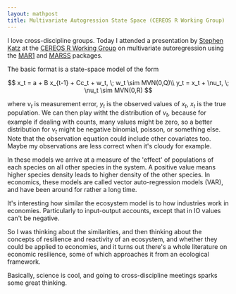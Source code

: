 ```yaml
---
layout: mathpost
title: Multivariate Autogression State Space (CEREOS R Working Group)
---
```


I love cross-discipline groups. Today I attended a presentation by [Stephen Katz](https://cahnrs.wsu.edu/soe/people/facultynstaff/stephenkatz/) at the
[CEREOS R Working Group](https://cereo.wsu.edu/2017/04/17/package-intro-multivariate-time-series-mar-models/) on multivariate autoregression using the [MAR1](https://cran.r-project.org/web/packages/MAR1/index.html) and [MARSS](https://cran.r-project.org/web/packages/MARSS/index.html) packages.

The basic format is a state-space model of the form

$$
x_t = a + B x_{t-1} + Cc_t + w_t, \; w_t \sim MVN(0,Q)\\
y_t = x_t + \nu_t, \; \nu_t \sim MVN(0,R)
$$

where $\nu_t$ is measurement error, $y_t$ is the observed values of $x_t$, $x_t$ is the true population. We can then play witht the distribution of $\nu_t$, because for example if dealing with counts, many values might be zero, so a better distribution for $\nu_t$ might be negative binomial, poisson, or something else. Note that the observation equation could include other covariates too. Maybe my observations are less correct when it's cloudy for example.

In these models we arrive at a measure of the 'effect' of populations of each species on all other species in the system. A positive value means higher species density leads to higher density of the other species. In economics, these models are called vector auto-regression models (VAR), and have been around for rather a long time.

It's interesting how similar the ecosystem model is to how industries work in economies. Particularly to input-output accounts, except that in IO values can't be negative.

So I was thinking about the similarities, and then thinking about the concepts of resilience and reactivity of an ecosystem, and whether they could be applied to economies, and it turns out there's a whole literature on economic resilience, some of which approaches it from an ecological framework.

Basically, science is cool, and going to cross-discipline meetings sparks some great thinking.